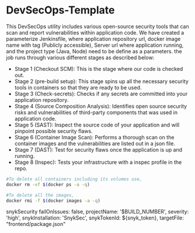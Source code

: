 # DevSecOps-Template
This DevSecOps utility includes various open-source security tools that can scan and report vulnerabilities within application code. We have created a parameterize Jenkinsfile, where application repository url, docker image name with tag (Publicly accessible), Server url where application running, and the project type (Java, Node) need to be define as a parameters. the job runs through various different stages as described below:

-	Stage 1 (Checkout SCM): This is the stage where our code is checked out.
-	Stage 2 (pre-build setup): This stage spins up all the necessary security tools in containers so that they are ready to be used.
-	Stage 3 (Check-secrets): Checks if any secrets are committed into your application repository.
-	Stage 4 (Source Composition Analysis): Identifies open source security risks and vulnerabilities of third-party components that was used in application code.
-	Stage 5 (SAST): Inspect the source code of your application and will pinpoint possible security flaws.
-	Stage 6 (Container Image Scan): Performs a thorough scan on the container images and the vulnerabilities are listed out in a json file.
-	Stage 7 (DAST): Test for security flaws once the application is up and running.
- Stage 8 (Inspec): Tests your infrastructure with a inspec profile in the repo.

```bash
#To delete all containers including its volumes use,
docker rm -vf $(docker ps -a -q)

#To delete all the images,
docker rmi -f $(docker images -a -q)
```

snykSecurity failOnIssues: false, projectName: '$BUILD_NUMBER', severity: 'high', snykInstallation: 'SnykSec', snykTokenId: ${snyk_token}, targetFile: "frontend/package.json"
